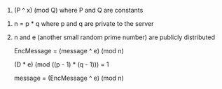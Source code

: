 
<!-- Basic DH key generation formula -->
1. (P ^ x) (mod Q) where P and Q are constants


<!-- RSA Encryption -->
1. n = p * q where p and q are private to the server
2. n and e (another small random prime number) are publicly distributed

   <!-- While encryption the sender does -->
   EncMessage = (message ^ e) (mod n)

   <!-- At the receiver side with private keys p and q, variable D is calculated -->
   (D * e) (mod ((p - 1) * (q - 1))) = 1

   <!-- While decryption of the message -->
   message = (EncMessage ^ e) (mod n)
